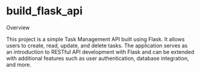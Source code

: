 # build_flask_api

Overview

This project is a simple Task Management API built using Flask. 
It allows users to create, read, update, and delete tasks. 
The application serves as an introduction to RESTful API development
with Flask and can be extended with additional features such as user 
authentication, database integration, and more.
